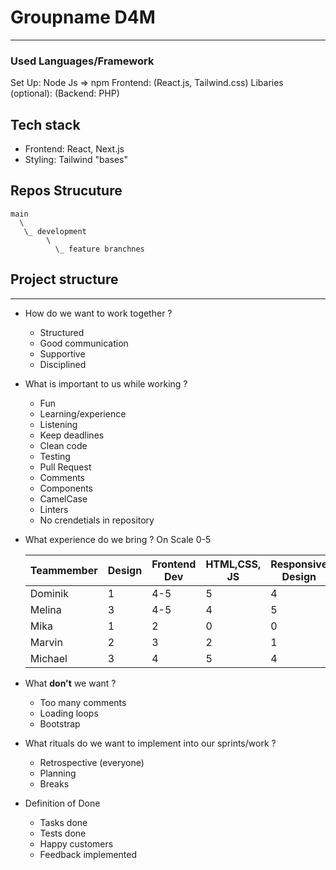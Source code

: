 # Groupname D4M
---
### Used Languages/Framework
Set Up: Node Js => npm
Frontend: (React.js, Tailwind.css)
Libaries (optional):
(Backend: PHP)
## Tech stack
- Frontend: React, Next.js
- Styling: Tailwind "bases"
## Repos Strucuture
```
main
  \
   \_ development
        \
          \_ feature branchnes

```


## Project structure



---
- How do we want to work together ?
  - Structured
  - Good communication
  - Supportive
  - Disciplined 
- What is important to us while working ?
  - Fun
  - Learning/experience
  - Listening
  - Keep deadlines
  - Clean code
  - Testing
  - Pull Request
  - Comments
  - Components
  - CamelCase
  - Linters
  - No crendetials in repository
- What experience do we bring ? 
   On Scale 0-5
  
  | Teammember | Design | Frontend Dev | HTML,CSS, JS | Responsive Design | Frameworks |
  | --- | --- | --- | --- | --- |  --- |
  | Dominik | 1 | 4-5 | 5 | 4 | 3-4 |
  | Melina | 3 | 4-5 | 4 | 5 | 4 |
  | Mika | 1 | 2 | 0 | 0 | 0 |
  | Marvin | 2 | 3 | 2 | 1 | 3 |
  | Michael | 3 | 4 | 5 | 4 | 4 |
  
- What **don't** we want ?
  -  Too many comments
  -  Loading loops
  -  Bootstrap
  
- What rituals do we want to implement into our sprints/work ?
  - Retrospective (everyone)
  - Planning
  - Breaks

- Definition of Done
  - Tasks done
  - Tests done
  - Happy customers
  - Feedback implemented

